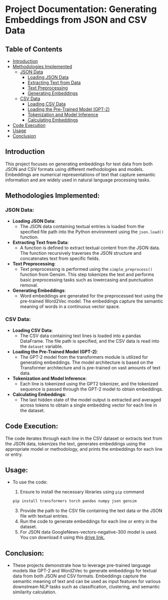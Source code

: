 # Project Documentation: Generating Embeddings from JSON and CSV Data

## Table of Contents
- [Introduction](#introduction)
- [Methodologies Implemented](#methodologies-implemented)
  - [JSON Data](#json-data)
    - [Loading JSON Data](#loading-json-data)
    - [Extracting Text from Data](#extracting-text-from-data)
    - [Text Preprocessing](#text-preprocessing)
    - [Generating Embeddings](#generating-embeddings)
  - [CSV Data](#csv-data)
    - [Loading CSV Data](#loading-csv-data)
    - [Loading the Pre-Trained Model (GPT-2)](#loading-the-pre-trained-model-gpt-2)
    - [Tokenization and Model Inference](#tokenization-and-model-inference)
    - [Calculating Embeddings](#calculating-embeddings)
- [Code Execution](#code-execution)
- [Usage](#usage)
- [Conclusion](#conclusion)

## Introduction
This project focuses on generating embeddings for text data from both JSON and CSV formats using different methodologies and models. Embeddings are numerical representations of text that capture semantic information and are widely used in natural language processing tasks.

## Methodologies Implemented:

### JSON Data:
- **Loading JSON Data**:
  - The JSON data containing textual entries is loaded from the specified file path into the Python environment using the `json.load()` function.
- **Extracting Text from Data**:
  - A function is defined to extract textual content from the JSON data. The function recursively traverses the JSON structure and concatenates text from specific fields.
- **Text Preprocessing**:
  - Text preprocessing is performed using the `simple_preprocess()` function from Gensim. This step tokenizes the text and performs basic preprocessing tasks such as lowercasing and punctuation removal.
- **Generating Embeddings**:
  - Word embeddings are generated for the preprocessed text using the pre-trained Word2Vec model. The embeddings capture the semantic meaning of words in a continuous vector space.

### CSV Data:
- **Loading CSV Data**:
  - The CSV data containing text lines is loaded into a pandas DataFrame. The file path is specified, and the CSV data is read into the `dataset` variable.
- **Loading the Pre-Trained Model (GPT-2)**:
  - The GPT-2 model from the transformers module is utilized for generating embeddings. The model architecture is based on the Transformer architecture and is pre-trained on vast amounts of text data.
- **Tokenization and Model Inference**:
  - Each line is tokenized using the GPT2 tokenizer, and the tokenized sequence is passed through the GPT-2 model to obtain embeddings.
- **Calculating Embeddings**:
  - The last hidden state of the model output is extracted and averaged across tokens to obtain a single embedding vector for each line in the dataset.

## Code Execution:
The code iterates through each line in the CSV dataset or extracts text from the JSON data, tokenizes the text, generates embeddings using the appropriate model or methodology, and prints the embeddings for each line or entry.

## Usage:
- To use the code:
  1. Ensure to install the necessary libraries using `pip` command

  ```bash
  pip install transformers torch pandas numpy json gensim
  ```

  3. Provide the path to the CSV file containing the text data or the JSON file with textual entries.
  4. Run the code to generate embeddings for each line or entry in the dataset.
  5. For JSON data GoogleNews-vectors-negative-300 model is used. You csn download it using this [drive link.](https://drive.google.com/file/d/0B7XkCwpI5KDYNlNUTTlSS21pQmM/edit?resourcekey=0-wjGZdNAUop6WykTtMip30g)

## Conclusion:
- These projects demonstrate how to leverage pre-trained language models like GPT-2 and Word2Vec to generate embeddings for textual data from both JSON and CSV formats. Embeddings capture the semantic meaning of text and can be used as input features for various downstream NLP tasks such as classification, clustering, and semantic similarity calculation.
